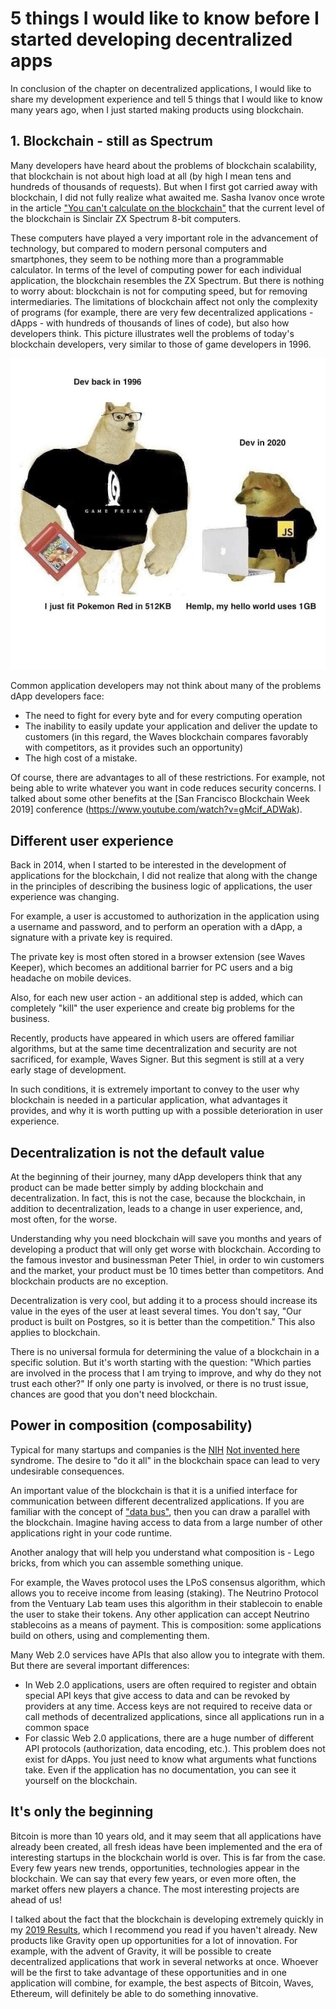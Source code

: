 # 5 things I would like to know before I started developing decentralized apps

In conclusion of the chapter on decentralized applications, I would like to share my development experience and tell 5 things that I would like to know many years ago, when I just started making products using blockchain.

## 1. Blockchain - still as Spectrum

Many developers have heard about the problems of blockchain scalability, that blockchain is not about high load at all (by high I mean tens and hundreds of thousands of requests). But when I first got carried away with blockchain, I did not fully realize what awaited me. Sasha Ivanov once wrote in the article ["You can't calculate on the blockchain"](https://medium.com/wavesprotocol/you-cant-calculate-on-the-blockchain-906f9b110829) that the current level of the blockchain is Sinclair ZX Spectrum 8-bit computers.

These computers have played a very important role in the advancement of technology, but compared to modern personal computers and smartphones, they seem to be nothing more than a programmable calculator. In terms of the level of computing power for each individual application, the blockchain resembles the ZX Spectrum. But there is nothing to worry about: blockchain is not for computing speed, but for removing intermediaries.
The limitations of blockchain affect not only the complexity of programs (for example, there are very few decentralized applications - dApps - with hundreds of thousands of lines of code), but also how developers think. This picture illustrates well the problems of today's blockchain developers, very similar to those of game developers in 1996.

![Developers](../../assets/7-6-5-1-devs.png "Developers")

Common application developers may not think about many of the problems dApp developers face:

- The need to fight for every byte and for every computing operation
- The inability to easily update your application and deliver the update to customers (in this regard, the Waves blockchain compares favorably with competitors, as it provides such an opportunity)
- The high cost of a mistake.

Of course, there are advantages to all of these restrictions. For example, not being able to write whatever you want in code reduces security concerns. I talked about some other benefits at the [San Francisco Blockchain Week 2019] conference (https://www.youtube.com/watch?v=gMcif_ADWak).

## Different user experience

Back in 2014, when I started to be interested in the development of applications for the blockchain, I did not realize that along with the change in the principles of describing the business logic of applications, the user experience was changing.

For example, a user is accustomed to authorization in the application using a username and password, and to perform an operation with a dApp, a signature with a private key is required.

The private key is most often stored in a browser extension (see Waves Keeper), which becomes an additional barrier for PC users and a big headache on mobile devices.

Also, for each new user action - an additional step is added, which can completely "kill" the user experience and create big problems for the business.

Recently, products have appeared in which users are offered familiar algorithms, but at the same time decentralization and security are not sacrificed, for example, Waves Signer. But this segment is still at a very early stage of development.

In such conditions, it is extremely important to convey to the user why blockchain is needed in a particular application, what advantages it provides, and why it is worth putting up with a possible deterioration in user experience.

## Decentralization is not the default value

At the beginning of their journey, many dApp developers think that any product can be made better simply by adding blockchain and decentralization. In fact, this is not the case, because the blockchain, in addition to decentralization, leads to a change in user experience, and, most often, for the worse.

Understanding why you need blockchain will save you months and years of developing a product that will only get worse with blockchain. According to the famous investor and businessman Peter Thiel, in order to win customers and the market, your product must be 10 times better than competitors. And blockchain products are no exception.

Decentralization is very cool, but adding it to a process should increase its value in the eyes of the user at least several times. You don't say, "Our product is built on Postgres, so it is better than the competition." This also applies to blockchain.

There is no universal formula for determining the value of a blockchain in a specific solution. But it's worth starting with the question: "Which parties are involved in the process that I am trying to improve, and why do they not trust each other?" If only one party is involved, or there is no trust issue, chances are good that you don't need blockchain.

## Power in composition (composability)

Typical for many startups and companies is the [NIH](https://en.wikipedia.org/wiki/Not_invented_here#:~:text=Not%20invented%20here%20(NIH)%20is,and%20costs%2C%20such%20as%20royalties.)  [Not invented here](https://en.wikipedia.org/wiki/Not_invented_here#:~:text=Not%20invented%20here%20(NIH)%20is,and%20costs%2C%20such%20as%20royalties.) syndrome. The desire to "do it all" in the blockchain space can lead to very undesirable consequences.

An important value of the blockchain is that it is a unified interface for communication between different decentralized applications. If you are familiar with the concept of ["data bus"](https://en.wikipedia.org/wiki/Enterprise_service_bus), then you can draw a parallel with the blockchain. Imagine having access to data from a large number of other applications right in your code runtime.

Another analogy that will help you understand what composition is - Lego bricks, from which you can assemble something unique.

For example, the Waves protocol uses the LPoS consensus algorithm, which allows you to receive income from leasing (staking). The Neutrino Protocol from the Ventuary Lab team uses this algorithm in their stablecoin to enable the user to stake their tokens. Any other application can accept Neutrino stablecoins as a means of payment. This is composition: some applications build on others, using and complementing them.

Many Web 2.0 services have APIs that also allow you to integrate with them. But there are several important differences:

- In Web 2.0 applications, users are often required to register and obtain special API keys that give access to data and can be revoked by providers at any time. Access keys are not required to receive data or call methods of decentralized applications, since all applications run in a common space
- For classic Web 2.0 applications, there are a huge number of different API protocols (authorization, data encoding, etc.). This problem does not exist for dApps. You just need to know what arguments what functions take. Even if the application has no documentation, you can see it yourself on the blockchain.

## It's only the beginning

Bitcoin is more than 10 years old, and it may seem that all applications have already been created, all fresh ideas have been implemented and the era of interesting startups in the blockchain world is over. This is far from the case. Every few years new trends, opportunities, technologies appear in the blockchain. We can say that every few years, or even more often, the market offers new players a chance. The most interesting projects are ahead of us!

I talked about the fact that the blockchain is developing extremely quickly in my [2019 Results](https://medium.com/@ikardanov/2019-in-the-blockchain-world-through-the-eyes-of-developer-advocate-e329aee5aa1), which I recommend you read if you haven't already. New products like Gravity open up opportunities for a lot of innovation. For example, with the advent of Gravity, it will be possible to create decentralized applications that work in several networks at once. Whoever will be the first to take advantage of these opportunities and in one application will combine, for example, the best aspects of Bitcoin, Waves, Ethereum, will definitely be able to do something innovative.